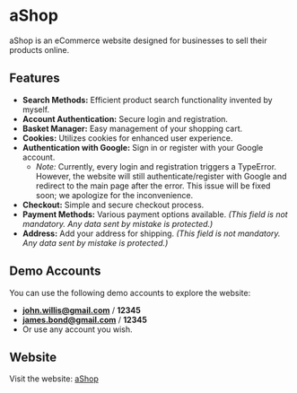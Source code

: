 # aShop

aShop is an eCommerce website designed for businesses to sell their products online.

## Features

- **Search Methods:** Efficient product search functionality invented by myself.
- **Account Authentication:** Secure login and registration.
- **Basket Manager:** Easy management of your shopping cart.
- **Cookies:** Utilizes cookies for enhanced user experience.
- **Authentication with Google:** Sign in or register with your Google account.
  - *Note:* Currently, every login and registration triggers a TypeError. However, the website will still authenticate/register with Google and redirect to the main page after the error. This issue will be fixed soon; we apologize for the inconvenience.
- **Checkout:** Simple and secure checkout process.
- **Payment Methods:** Various payment options available. *(This field is not mandatory. Any data sent by mistake is protected.)*
- **Address:** Add your address for shipping. *(This field is not mandatory. Any data sent by mistake is protected.)*

## Demo Accounts

You can use the following demo accounts to explore the website:

- **john.willis@gmail.com** / **12345**
- **james.bond@gmail.com** / **12345**
- Or use any account you wish.

## Website

Visit the website: [aShop](https://ashopp.onrender.com)

